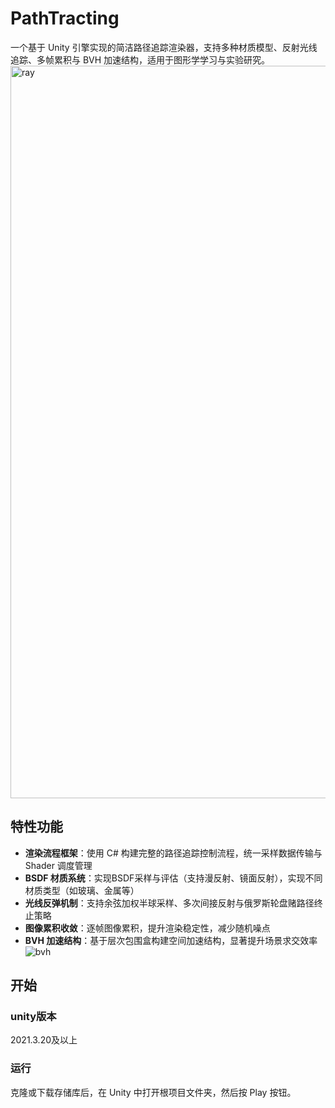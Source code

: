 # PathTracting
一个基于 Unity 引擎实现的简洁路径追踪渲染器，支持多种材质模型、反射光线追踪、多帧累积与 BVH 加速结构，适用于图形学学习与实验研究。
<img width="2046" height="1172" alt="ray" src="https://github.com/user-attachments/assets/ace25618-2fb7-4991-89de-06451bcee1ba" />

## 特性功能

-  **渲染流程框架**：使用 C# 构建完整的路径追踪控制流程，统一采样数据传输与 Shader 调度管理
-  **BSDF 材质系统**：实现BSDF采样与评估（支持漫反射、镜面反射），实现不同材质类型（如玻璃、金属等）
-  **光线反弹机制**：支持余弦加权半球采样、多次间接反射与俄罗斯轮盘赌路径终止策略
-  **图像累积收敛**：逐帧图像累积，提升渲染稳定性，减少随机噪点
-  **BVH 加速结构**：基于层次包围盒构建空间加速结构，显著提升场景求交效率
![bvh](https://github.com/user-attachments/assets/91dcf455-1b11-4e8a-8e2b-13cdf2369db2)

## 开始
### unity版本
2021.3.20及以上

### 运行
克隆或下载存储库后，在 Unity 中打开根项目文件夹，然后按 Play 按钮。
